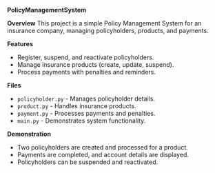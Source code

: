 **PolicyManagementSystem**

**Overview**
This project is a simple Policy Management System for an insurance company, managing policyholders, products, and payments.

**Features**
- Register, suspend, and reactivate policyholders.
- Manage insurance products (create, update, suspend).
- Process payments with penalties and reminders.

**Files**
- `policyholder.py` - Manages policyholder details.
- `product.py` - Handles insurance products.
- `payment.py` - Processes payments and penalties.
- `main.py` - Demonstrates system functionality.

**Demonstration**
- Two policyholders are created and processed for a product.
- Payments are completed, and account details are displayed.
- Policyholders can be suspended and reactivated.
